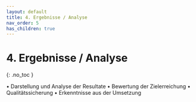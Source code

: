 ```yaml
---
layout: default
title: 4. Ergebnisse / Analyse
nav_order: 5
has_children: true
---
```


# 4. Ergebnisse / Analyse

{: .no_toc }


• Darstellung und Analyse der Resultate
• Bewertung der Zielerreichung
• Qualitätssicherung
• Erkenntnisse aus der Umsetzung
